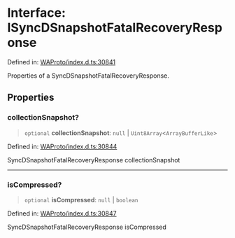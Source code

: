 # Interface: ISyncDSnapshotFatalRecoveryResponse

Defined in: [WAProto/index.d.ts:30841](https://github.com/Fokusdotid/bail/blob/c004679536d41fcf32da31cecf70d3991dfa31b5/WAProto/index.d.ts#L30841)

Properties of a SyncDSnapshotFatalRecoveryResponse.

## Properties

### collectionSnapshot?

> `optional` **collectionSnapshot**: `null` \| `Uint8Array`\<`ArrayBufferLike`\>

Defined in: [WAProto/index.d.ts:30844](https://github.com/Fokusdotid/bail/blob/c004679536d41fcf32da31cecf70d3991dfa31b5/WAProto/index.d.ts#L30844)

SyncDSnapshotFatalRecoveryResponse collectionSnapshot

***

### isCompressed?

> `optional` **isCompressed**: `null` \| `boolean`

Defined in: [WAProto/index.d.ts:30847](https://github.com/Fokusdotid/bail/blob/c004679536d41fcf32da31cecf70d3991dfa31b5/WAProto/index.d.ts#L30847)

SyncDSnapshotFatalRecoveryResponse isCompressed
